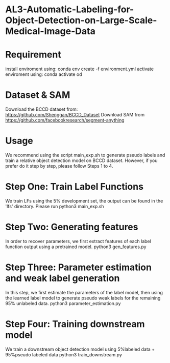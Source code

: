 # AL3-Automatic-Labeling-for-Object-Detection-on-Large-Scale-Medical-Image-Data

# Requirement
install enviroment using: conda env create -f environment.yml
activate enviroment using: conda activate od
# Dataset & SAM
Download the BCCD dataset from: https://github.com/Shenggan/BCCD_Dataset
Download SAM from https://github.com/facebookresearch/segment-anything
# Usage
We recommend using the script main_exp.sh to generate pseudo labels and train a relative object detection model on BCCD dataset. However, if you prefer do it step by step, please follow Steps 1 to 4.
# Step One: Train Label Functions
We train LFs using the 5% development set, the output can be found in the 'lfs' directory.
Please run python3 main_exp.sh
# Step Two: Generating features
In order to recover parameters, we first extract features of each label function output using a pretrained model. 
python3 gen_features.py
# Step Three: Parameter estimation and weak label generation
In this step, we first estimate the parameters of the label model, then using the learned label model to generate pseudo weak labels for the remaining 95% unlabeled data.
python3 parameter_estimation.py
# Step Four: Training downstream model
We train a downstream object detection model using 5%labeled data + 95%pseudo labeled data
python3 train_downstream.py


